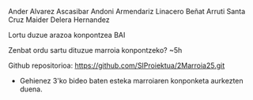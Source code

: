 Ander Alvarez Ascasibar
Andoni Armendariz Linacero
Beñat Arruti Santa Cruz
Maider Delera Hernandez

Lortu duzue arazoa konpontzea       BAI

Zenbat ordu sartu dituzue marroia konpontzeko? ~5h

Github repositorioa:
https://github.com/SIProiektua/2Marroia25.git

- Gehienez 3'ko bideo baten esteka marroiaren konponketa aurkezten duena.
